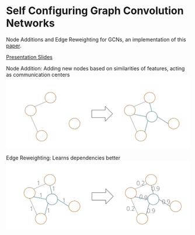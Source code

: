 # Self Configuring Graph Convolution Networks

Node Additions and Edge Reweighting for GCNs, an implementation of this [paper](https://demalworkshop.github.io/www2021/papers/graphconvolutional.pdf).

[Presentation Slides](https://docs.google.com/presentation/d/1bN8da3-dBA4xuT2kXDnbZZP2raAQpId0lUpIEqDu8vI/edit?usp=sharing)


Node Addition: Adding new nodes based on similarities of features, acting as communication centers
![Node Addition](img/node_add.png)

Edge Reweighting: Learns dependencies better
![Edge Reweighting](img/reweighting.png)
